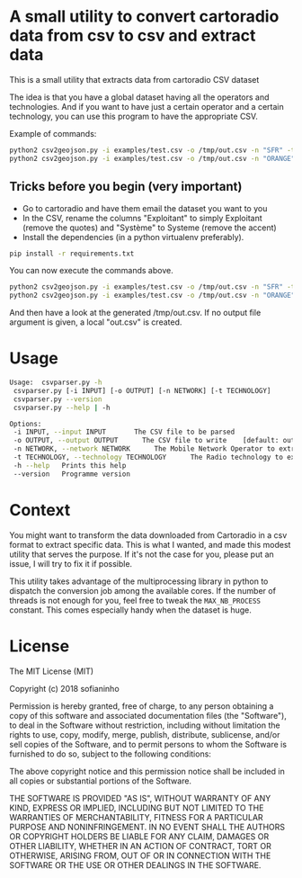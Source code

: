 # A small utility to convert cartoradio data from csv to csv and extract data
This is a small utility that extracts data from cartoradio CSV dataset 

The idea is that you have a global dataset having all the operators and technologies. And if you want to have just a certain operator and a certain technology, you can use this program to have the appropriate CSV.

Example of commands:
```sh
python2 csv2geojson.py -i examples/test.csv -o /tmp/out.csv -n "SFR" -t "LTE 800"
python2 csv2geojson.py -i examples/test.csv -o /tmp/out.csv -n "ORANGE" -t "UMTS 900"
```

## Tricks before you begin (very important)

- Go to cartoradio and have them email the dataset you want to you
- In the CSV, rename the columns "Exploitant" to simply Exploitant (remove the quotes) and "Système" to Systeme (remove the accent)
- Install the dependencies (in a python virtualenv preferably).
```sh
pip install -r requirements.txt
```
You can now execute the commands above.

```sh
python2 csv2geojson.py -i examples/test.csv -o /tmp/out.csv -n "SFR" -t "LTE 800"
python2 csv2geojson.py -i examples/test.csv -o /tmp/out.csv -n "ORANGE" -t "UMTS 900"
```
And then have a look at the generated /tmp/out.csv. If no output file argument is given, a local "out.csv" is created.

# Usage

```sh
Usage:  csvparser.py -h
 csvparser.py [-i INPUT] [-o OUTPUT] [-n NETWORK] [-t TECHNOLOGY]
 csvparser.py --version
 csvparser.py --help | -h

Options:
 -i INPUT, --input INPUT       The CSV file to be parsed
 -o OUTPUT, --output OUTPUT      The CSV file to write    [default: out.csv]
 -n NETWORK, --network NETWORK      The Mobile Network Operator to extract information. Column "Exploitant".    [default: ORANGE]
 -t TECHNOLOGY, --technology TECHNOLOGY      The Radio technology to extract for. Column "Systeme".    [default: LTE]
 -h --help   Prints this help
 --version   Programme version
```

# Context
You might want to transform the data downloaded from Cartoradio in a csv format to extract specific data. This is what I wanted, and made this modest utility that serves the purpose. If it's not the case for you, please put an issue, I will try to fix it if possible.

This utility takes advantage of the multiprocessing library in python to dispatch the conversion job among the available cores. If the number of threads is not enough for you, feel free to tweak the `MAX_NB_PROCESS` constant. This comes especially handy when the dataset is huge.

# License
The MIT License (MIT)

Copyright (c) 2018 sofianinho

Permission is hereby granted, free of charge, to any person obtaining a copy of this software and associated documentation files (the "Software"), to deal in the Software without restriction, including without limitation the rights to use, copy, modify, merge, publish, distribute, sublicense, and/or sell copies of the Software, and to permit persons to whom the Software is furnished to do so, subject to the following conditions:

The above copyright notice and this permission notice shall be included in all copies or substantial portions of the Software.

THE SOFTWARE IS PROVIDED "AS IS", WITHOUT WARRANTY OF ANY KIND, EXPRESS OR IMPLIED, INCLUDING BUT NOT LIMITED TO THE WARRANTIES OF MERCHANTABILITY, FITNESS FOR A PARTICULAR PURPOSE AND NONINFRINGEMENT. IN NO EVENT SHALL THE AUTHORS OR COPYRIGHT HOLDERS BE LIABLE FOR ANY CLAIM, DAMAGES OR OTHER LIABILITY, WHETHER IN AN ACTION OF CONTRACT, TORT OR OTHERWISE, ARISING FROM, OUT OF OR IN CONNECTION WITH THE SOFTWARE OR THE USE OR OTHER DEALINGS IN THE SOFTWARE.



